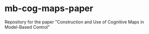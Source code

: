 # mb-cog-maps-paper

Repository for the paper "Construction and Use of Cognitive Maps in Model-Based Control" 